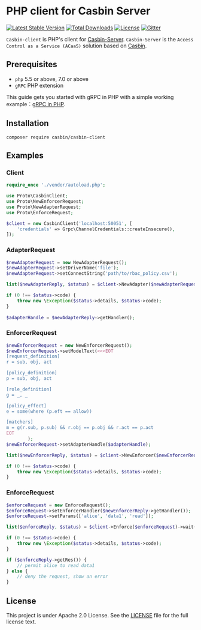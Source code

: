 PHP client for Casbin Server
====

[![Latest Stable Version](https://poser.pugx.org/casbin/casbin-client/v/stable)](https://packagist.org/packages/casbin/casbin-client)
[![Total Downloads](https://poser.pugx.org/casbin/casbin-client/downloads)](https://packagist.org/packages/casbin/casbin-client)
[![License](https://poser.pugx.org/casbin/casbin-client/license)](https://packagist.org/packages/casbin/casbin-client)
[![Gitter](https://badges.gitter.im/Join%20Chat.svg)](https://gitter.im/casbin/lobby)

``Casbin-client`` is PHP's client for [Casbin-Server](https://github.com/casbin/casbin-server). ``Casbin-Server`` is the ``Access Control as a Service (ACaaS)`` solution based on [Casbin](https://github.com/casbin/casbin).

## Prerequisites

* `php` 5.5 or above, 7.0 or above
* `gRPC` PHP extension

This guide gets you started with gRPC in PHP with a simple working example：[gRPC in PHP](https://grpc.io/docs/quickstart/php.html).

## Installation

```
composer require casbin/casbin-client
```

## Examples

### Client

```php
require_once './vendor/autoload.php';

use Proto\CasbinClient;
use Proto\NewEnforcerRequest;
use Proto\NewAdapterRequest;
use Proto\EnforceRequest;

$client = new CasbinClient('localhost:50051', [
    'credentials' => Grpc\ChannelCredentials::createInsecure(),
]);
```

### AdapterRequest

```php
$newAdapterRequest = new NewAdapterRequest();
$newAdapterRequest->setDriverName('file');
$newAdapterRequest->setConnectString('path/to/rbac_policy.csv');

list($newAdapterReply, $status) = $client->NewAdapter($newAdapterRequest)->wait();

if (0 !== $status->code) {
    throw new \Exception($status->details, $status->code);
}
	
$adapterHandle = $newAdapterReply->getHandler();
```

### EnforcerRequest

```php
$newEnforcerRequest = new NewEnforcerRequest();
$newEnforcerRequest->setModelText(<<<EOT
[request_definition]
r = sub, obj, act

[policy_definition]
p = sub, obj, act

[role_definition]
g = _, _

[policy_effect]
e = some(where (p.eft == allow))

[matchers]
m = g(r.sub, p.sub) && r.obj == p.obj && r.act == p.act
EOT
        );
$newEnforcerRequest->setAdapterHandle($adapterHandle);

list($newEnforcerReply, $status) = $client->NewEnforcer($newEnforcerRequest)->wait();

if (0 !== $status->code) {
    throw new \Exception($status->details, $status->code);
}
```

### EnforceRequest

```php
$enforceRequest = new EnforceRequest();
$enforceRequest->setEnforcerHandler($newEnforcerReply->getHandler());
$enforceRequest->setParams(['alice', 'data1', 'read']);

list($enforceReply, $status) = $client->Enforce($enforceRequest)->wait();

if (0 !== $status->code) {
    throw new \Exception($status->details, $status->code);
}

if ($enforceReply->getRes()) {
    // permit alice to read data1
} else {
    // deny the request, show an error
}

```

## License

This project is under Apache 2.0 License. See the [LICENSE](LICENSE) file for the full license text.
